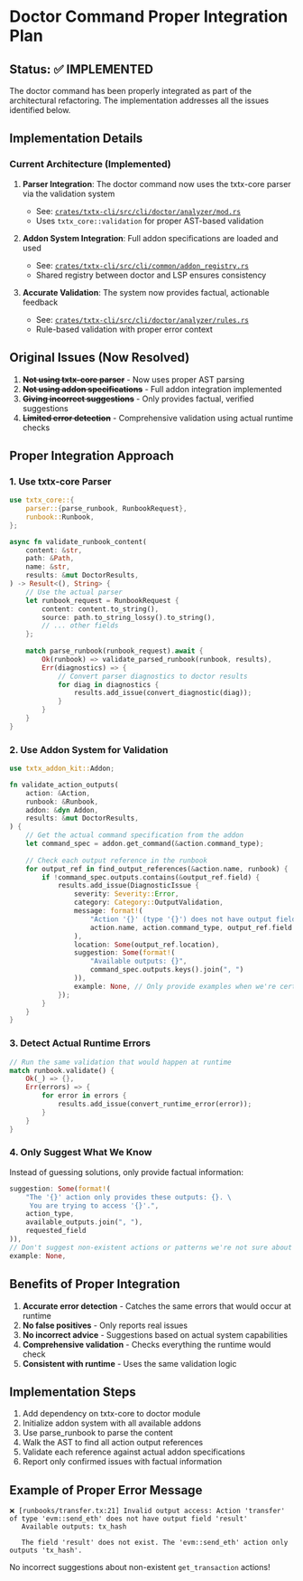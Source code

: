 # Doctor Command Proper Integration Plan

## Status: ✅ IMPLEMENTED

The doctor command has been properly integrated as part of the architectural refactoring. The implementation addresses all the issues identified below.

## Implementation Details

### Current Architecture (Implemented)

1. **Parser Integration**: The doctor command now uses the txtx-core parser via the validation system
   - See: [`crates/txtx-cli/src/cli/doctor/analyzer/mod.rs`](crates/txtx-cli/src/cli/doctor/analyzer/mod.rs)
   - Uses `txtx_core::validation` for proper AST-based validation

2. **Addon System Integration**: Full addon specifications are loaded and used
   - See: [`crates/txtx-cli/src/cli/common/addon_registry.rs`](crates/txtx-cli/src/cli/common/addon_registry.rs)
   - Shared registry between doctor and LSP ensures consistency

3. **Accurate Validation**: The system now provides factual, actionable feedback
   - See: [`crates/txtx-cli/src/cli/doctor/analyzer/rules.rs`](crates/txtx-cli/src/cli/doctor/analyzer/rules.rs)
   - Rule-based validation with proper error context

## Original Issues (Now Resolved)

1. ~~**Not using txtx-core parser**~~ - Now uses proper AST parsing
2. ~~**Not using addon specifications**~~ - Full addon integration implemented
3. ~~**Giving incorrect suggestions**~~ - Only provides factual, verified suggestions
4. ~~**Limited error detection**~~ - Comprehensive validation using actual runtime checks

## Proper Integration Approach

### 1. Use txtx-core Parser

```rust
use txtx_core::{
    parser::{parse_runbook, RunbookRequest},
    runbook::Runbook,
};

async fn validate_runbook_content(
    content: &str,
    path: &Path,
    name: &str,
    results: &mut DoctorResults,
) -> Result<(), String> {
    // Use the actual parser
    let runbook_request = RunbookRequest {
        content: content.to_string(),
        source: path.to_string_lossy().to_string(),
        // ... other fields
    };
    
    match parse_runbook(runbook_request).await {
        Ok(runbook) => validate_parsed_runbook(runbook, results),
        Err(diagnostics) => {
            // Convert parser diagnostics to doctor results
            for diag in diagnostics {
                results.add_issue(convert_diagnostic(diag));
            }
        }
    }
}
```

### 2. Use Addon System for Validation

```rust
use txtx_addon_kit::Addon;

fn validate_action_outputs(
    action: &Action,
    runbook: &Runbook,
    addon: &dyn Addon,
    results: &mut DoctorResults,
) {
    // Get the actual command specification from the addon
    let command_spec = addon.get_command(&action.command_type);
    
    // Check each output reference in the runbook
    for output_ref in find_output_references(&action.name, runbook) {
        if !command_spec.outputs.contains(&output_ref.field) {
            results.add_issue(DiagnosticIssue {
                severity: Severity::Error,
                category: Category::OutputValidation,
                message: format!(
                    "Action '{}' (type '{}') does not have output field '{}'",
                    action.name, action.command_type, output_ref.field
                ),
                location: Some(output_ref.location),
                suggestion: Some(format!(
                    "Available outputs: {}",
                    command_spec.outputs.keys().join(", ")
                )),
                example: None, // Only provide examples when we're certain
            });
        }
    }
}
```

### 3. Detect Actual Runtime Errors

```rust
// Run the same validation that would happen at runtime
match runbook.validate() {
    Ok(_) => {},
    Err(errors) => {
        for error in errors {
            results.add_issue(convert_runtime_error(error));
        }
    }
}
```

### 4. Only Suggest What We Know

Instead of guessing solutions, only provide factual information:

```rust
suggestion: Some(format!(
    "The '{}' action only provides these outputs: {}. \
     You are trying to access '{}'.",
    action_type,
    available_outputs.join(", "),
    requested_field
)),
// Don't suggest non-existent actions or patterns we're not sure about
example: None,
```

## Benefits of Proper Integration

1. **Accurate error detection** - Catches the same errors that would occur at runtime
2. **No false positives** - Only reports real issues
3. **No incorrect advice** - Suggestions based on actual system capabilities
4. **Comprehensive validation** - Checks everything the runtime would check
5. **Consistent with runtime** - Uses the same validation logic

## Implementation Steps

1. Add dependency on txtx-core to doctor module
2. Initialize addon system with all available addons
3. Use parse_runbook to parse the content
4. Walk the AST to find all action output references
5. Validate each reference against actual addon specifications
6. Report only confirmed issues with factual information

## Example of Proper Error Message

```
❌ [runbooks/transfer.tx:21] Invalid output access: Action 'transfer' of type 'evm::send_eth' does not have output field 'result'
   Available outputs: tx_hash
   
   The field 'result' does not exist. The 'evm::send_eth' action only outputs 'tx_hash'.
```

No incorrect suggestions about non-existent `get_transaction` actions!